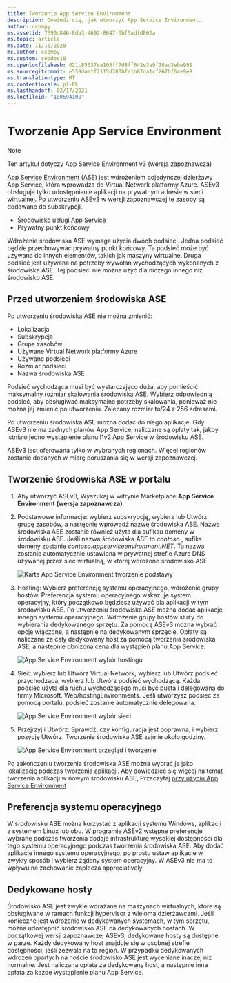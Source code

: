 ```yaml
---
title: Tworzenie App Service Environment
description: Dowiedz się, jak utworzyć App Service Environment.
author: ccompy
ms.assetid: 7690d846-8da3-4692-8647-0bf5adfd862a
ms.topic: article
ms.date: 11/16/2020
ms.author: ccompy
ms.custom: seodec18
ms.openlocfilehash: 021c85037ea105ff7d8ff642e3a9f28ed3ebe991
ms.sourcegitcommit: e559daa1f7115d703bfa1b87da1cf267bf6ae9e8
ms.translationtype: MT
ms.contentlocale: pl-PL
ms.lasthandoff: 02/17/2021
ms.locfileid: "100594100"
---
```

# <a name="create-an-app-service-environment"></a>Tworzenie App Service Environment

> [!NOTE]
> Ten artykuł dotyczy App Service Environment v3 (wersja zapoznawcza)
> 

[App Service Environment (ASE)][Intro] jest wdrożeniem pojedynczej dzierżawy App Service, która wprowadza do Virtual Network platformy Azure.  ASEv3 obsługuje tylko udostępnianie aplikacji na prywatnym adresie w sieci wirtualnej. Po utworzeniu ASEv3 w wersji zapoznawczej te zasoby są dodawane do subskrypcji.

- Środowisko usługi App Service
- Prywatny punkt końcowy

Wdrożenie środowiska ASE wymaga użycia dwóch podsieci.  Jedna podsieć będzie przechowywać prywatny punkt końcowy.  Ta podsieć może być używana do innych elementów, takich jak maszyny wirtualne.  Druga podsieć jest używana na potrzeby wywołań wychodzących wykonanych z środowiska ASE.  Tej podsieci nie można użyć dla niczego innego niż środowisko ASE. 

## <a name="before-you-create-your-ase"></a>Przed utworzeniem środowiska ASE

Po utworzeniu środowiska ASE nie można zmienić:

- Lokalizacja
- Subskrypcja
- Grupa zasobów
- Używane Virtual Network platformy Azure
- Używane podsieci
- Rozmiar podsieci
- Nazwa środowiska ASE

Podsieć wychodząca musi być wystarczająco duża, aby pomieścić maksymalny rozmiar skalowania środowiska ASE. Wybierz odpowiednią podsieć, aby obsługiwać maksymalne potrzeby skalowania, ponieważ nie można jej zmienić po utworzeniu. Zalecany rozmiar to/24 z 256 adresami.

Po utworzeniu środowiska ASE można dodać do niego aplikacje. Gdy ASEv3 nie ma żadnych planów App Service, naliczane są opłaty tak, jakby istniało jedno wystąpienie planu I1v2 App Service w środowisku ASE.  

ASEv3 jest oferowana tylko w wybranych regionach. Więcej regionów zostanie dodanych w miarę poruszania się w wersji zapoznawczej. 

## <a name="creating-an-ase-in-the-portal"></a>Tworzenie środowiska ASE w portalu

1. Aby utworzyć ASEv3, Wyszukaj w witrynie Marketplace **App Service Environment (wersja zapoznawcza)**.  
2. Podstawowe informacje: wybierz subskrypcję, wybierz lub Utwórz grupę zasobów, a następnie wprowadź nazwę środowiska ASE.  Nazwa środowiska ASE zostanie również użyta dla sufiksu domeny w środowisku ASE.  Jeśli nazwa środowiska ASE to *contoso* , sufiks domeny zostanie *contoso.appserviceenvironment.NET*.  Ta nazwa zostanie automatycznie ustawiona w prywatnej strefie Azure DNS używanej przez sieć wirtualną, w której wdrożono środowisko ASE. 

    ![Karta App Service Environment tworzenie podstawy](./media/creation/creation-basics.png)

3. Hosting: Wybierz preferencję systemu operacyjnego, wdrożenie grupy hostów. Preferencja systemu operacyjnego wskazuje system operacyjny, który początkowo będziesz używać dla aplikacji w tym środowisku ASE. Po utworzeniu środowiska ASE można dodać aplikacje innego systemu operacyjnego. Wdrożenie grupy hostów służy do wybierania dedykowanego sprzętu. Za pomocą ASEv3 można wybrać opcję włączone, a następnie na dedykowanym sprzęcie. Opłaty są naliczane za cały dedykowany host za pomocą tworzenia środowiska ASE, a następnie obniżona cena dla wystąpień planu App Service. 

    ![App Service Environment wybór hostingu](./media/creation/creation-hosting.png)

4. Sieć: wybierz lub Utwórz Virtual Network, wybierz lub Utwórz podsieć przychodzącą, wybierz lub Utwórz podsieć wychodzącą. Każda podsieć użyta dla ruchu wychodzącego musi być pusta i delegowana do firmy Microsoft. Web/hostingEnvironments. Jeśli utworzysz podsieć za pomocą portalu, podsieć zostanie automatycznie delegowana.

    ![App Service Environment wybór sieci](./media/creation/creation-networking.png)

5. Przejrzyj i Utwórz: Sprawdź, czy konfiguracja jest poprawna, i wybierz pozycję Utwórz. Tworzenie środowiska ASE zajmie około godziny. 

    ![App Service Environment przegląd i tworzenie](./media/creation/creation-review.png)

Po zakończeniu tworzenia środowiska ASE można wybrać je jako lokalizację podczas tworzenia aplikacji. Aby dowiedzieć się więcej na temat tworzenia aplikacji w nowym środowisku ASE, Przeczytaj [przy użyciu App Service Environment][UsingASE]

## <a name="os-preference"></a>Preferencja systemu operacyjnego
W środowisku ASE można korzystać z aplikacji systemu Windows, aplikacji z systemem Linux lub obu. W programie ASEv2 wstępne preferencje wybrane podczas tworzenia dodaje infrastrukturę wysokiej dostępności dla tego systemu operacyjnego podczas tworzenia środowiska ASE. Aby dodać aplikacje innego systemu operacyjnego, po prostu ustaw aplikacje w zwykły sposób i wybierz żądany system operacyjny. W ASEv3 nie ma to wpływu na zachowanie zaplecza appreciatively.  

## <a name="dedicated-hosts"></a>Dedykowane hosty
Środowisko ASE jest zwykle wdrażane na maszynach wirtualnych, które są obsługiwane w ramach funkcji hypervisor z wieloma dzierżawcami. Jeśli konieczne jest wdrożenie w dedykowanych systemach, w tym sprzętu, można udostępnić środowisko ASE na dedykowanych hostach. W początkowej wersji zapoznawczej ASEv3, dedykowane hosty są dostępne w parze. Każdy dedykowany host znajduje się w osobnej strefie dostępności, jeśli zezwala na to region. W przypadku dedykowanych wdrożeń opartych na hoście środowisko ASE jest wyceniane inaczej niż normalne. Jest naliczana opłata za dedykowany host, a następnie inna opłata za każde wystąpienie planu App Service.  

<!--Links-->
[Intro]: ./overview.md
[MakeASE]: ./creation.md
[ASENetwork]: ./networking.md
[UsingASE]: ./using.md
[UDRs]: ../../virtual-network/virtual-networks-udr-overview.md
[NSGs]: ../../virtual-network/network-security-groups-overview.md
[Pricing]: https://azure.microsoft.com/pricing/details/app-service/
[ARMOverview]: ../../azure-resource-manager/management/overview.md
[ConfigureSSL]: ../configure-ssl-certificate.md
[Kudu]: https://azure.microsoft.com/resources/videos/super-secret-kudu-debug-console-for-azure-web-sites/
[AppDeploy]: ../deploy-local-git.md
[ASEWAF]: app-service-app-service-environment-web-application-firewall.md
[AppGW]: ../../web-application-firewall/ag/ag-overview.md
[logalerts]: ../../azure-monitor/alerts/alerts-log.md
